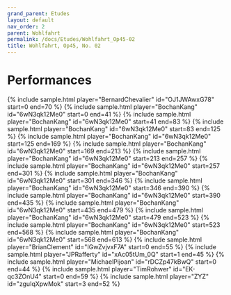 ```yaml
---
grand_parent: Etudes
layout: default
nav_order: 2
parent: Wohlfahrt
permalink: /docs/Etudes/Wohlfahrt_Op45-02
title: Wohlfahrt, Op45, No. 02
---
```

# Performances
<div class="sample-container">
    {% include sample.html player="BernardChevalier" id="OJ1JWAwxG78" start=0 end=70 %}
    {% include sample.html player="BochanKang" id="6wN3qk12Me0" start=0 end=41 %}
    {% include sample.html player="BochanKang" id="6wN3qk12Me0" start=41 end=83 %}
    {% include sample.html player="BochanKang" id="6wN3qk12Me0" start=83 end=125 %}
    {% include sample.html player="BochanKang" id="6wN3qk12Me0" start=125 end=169 %}
    {% include sample.html player="BochanKang" id="6wN3qk12Me0" start=169 end=213 %}
    {% include sample.html player="BochanKang" id="6wN3qk12Me0" start=213 end=257 %}
    {% include sample.html player="BochanKang" id="6wN3qk12Me0" start=257 end=301 %}
    {% include sample.html player="BochanKang" id="6wN3qk12Me0" start=301 end=346 %}
    {% include sample.html player="BochanKang" id="6wN3qk12Me0" start=346 end=390 %}
    {% include sample.html player="BochanKang" id="6wN3qk12Me0" start=390 end=435 %}
    {% include sample.html player="BochanKang" id="6wN3qk12Me0" start=435 end=479 %}
    {% include sample.html player="BochanKang" id="6wN3qk12Me0" start=479 end=523 %}
    {% include sample.html player="BochanKang" id="6wN3qk12Me0" start=523 end=568 %}
    {% include sample.html player="BochanKang" id="6wN3qk12Me0" start=568 end=613 %}
    {% include sample.html player="BrianClement" id="IGwZvjvxF7A" start=0 end=55 %}
    {% include sample.html player="JPRafferty" id="xAc05tUm_0Q" start=1 end=45 %}
    {% include sample.html player="MichaelPijoan" id="rDCZp47kBwQ" start=0 end=44 %}
    {% include sample.html player="TimRohwer" id="EK-qc3ZOnU4" start=0 end=59 %}
    {% include sample.html player="ZYZ" id="zguIqXpwMok" start=3 end=52 %}
</div>